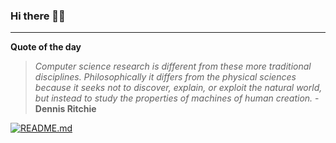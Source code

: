 ### Hi there 👋🏻


---

**Quote of the day**

> *Computer science research is different from these more traditional disciplines. Philosophically it differs from the physical sciences because it seeks not to discover, explain, or exploit the natural world, but instead to study the properties of machines of human creation.* - **Dennis Ritchie** 

[![README.md](https://github.com/marcolovazzano/marcolovazzano/actions/workflows/readme.yml/badge.svg)](https://github.com/marcolovazzano/marcolovazzano/actions/workflows/readme.yml)
